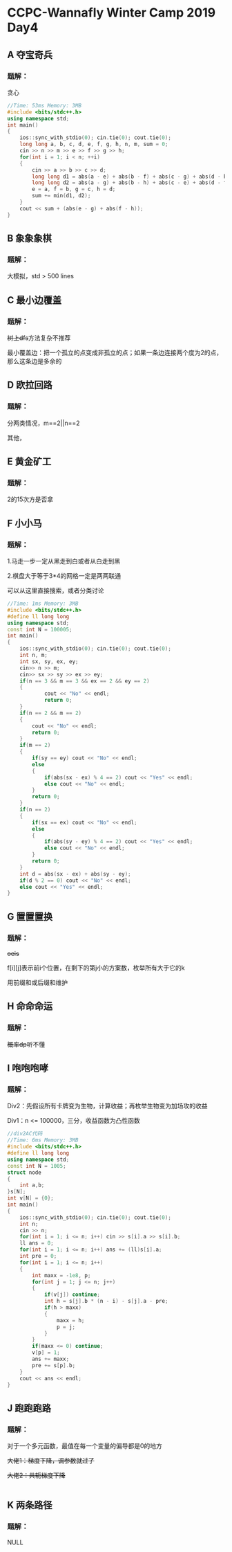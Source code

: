 # CCPC-Wannafly Winter Camp 2019 Day4

## A 夺宝奇兵

### 题解：

贪心

```c++
//Time: 53ms Memory: 3MB
#include <bits/stdc++.h>
using namespace std;
int main()
{
	ios::sync_with_stdio(0); cin.tie(0); cout.tie(0);
	long long a, b, c, d, e, f, g, h, n, m, sum = 0;
	cin >> n >> m >> e >> f >> g >> h;
	for(int i = 1; i < n; ++i)
	{
		cin >> a >> b >> c >> d;
		long long d1 = abs(a - e) + abs(b - f) + abs(c - g) + abs(d - h);
		long long d2 = abs(a - g) + abs(b - h) + abs(c - e) + abs(d - f);
		e = a, f = b, g = c, h = d;
		sum += min(d1, d2);
	}
	cout << sum + (abs(e - g) + abs(f - h));
}
```

## B 象象象棋

### 题解：

大模拟，std > 500 lines

## C 最小边覆盖

### 题解：

~~树上dfs~~方法复杂不推荐

最小覆盖边：把一个孤立的点变成非孤立的点；如果一条边连接两个度为2的点，那么这条边是多余的

## D 欧拉回路

### 题解：

分两类情况，m==2\|\|n==2

其他，

## E 黄金矿工

### 题解：

2的15次方是否拿

## F 小小马

### 题解：

1.马走一步一定从黑走到白或者从白走到黑

2.棋盘大于等于3*4的网格一定是两两联通

可以从这里直接搜索，或者分类讨论

```c++
//Time: 1ms Memory: 3MB
#include <bits/stdc++.h>
#define ll long long
using namespace std;
const int N = 100005;
int main()
{
	ios::sync_with_stdio(0); cin.tie(0); cout.tie(0);
	int n, m;
	int sx, sy, ex, ey;
	cin>> n >> m;
	cin>> sx >> sy >> ex >> ey;
	if(n == 3 && m == 3 && ex == 2 && ey == 2)
    {
			cout << "No" << endl;
			return 0;
	}
	if(n == 2 && m == 2)
    {
		cout << "No" << endl;
		return 0;
	}
	if(m == 2)
    {
		if(sy == ey) cout << "No" << endl;
		else
        {
			if(abs(sx - ex) % 4 == 2) cout << "Yes" << endl;
			else cout << "No" << endl;
		}
		return 0;
	}
	if(n == 2)
    {
		if(sx == ex) cout << "No" << endl;
		else
        {
			if(abs(sy - ey) % 4 == 2) cout << "Yes" << endl;
			else cout << "No" << endl;
		}
		return 0;
	}
	int d = abs(sx - ex) + abs(sy - ey);
	if(d % 2 == 0) cout << "No" << endl;
	else cout << "Yes" << endl;
}
```



## G 置置置换

### 题解：

~~oeis~~

f\[i]\[j]表示前i个位置，在剩下的第j小的方案数，枚举所有大于它的k

用前缀和或后缀和维护

## H 命命命运

### 题解：

~~概率dp~~听不懂

## I 咆咆咆哮

### 题解：

Div2：先假设所有卡牌变为生物，计算收益；再枚举生物变为加场攻的收益

Div1：n <= 100000，三分，收益函数为凸性函数

```c++
//div2AC代码
//Time: 6ms Memory: 3MB
#include <bits/stdc++.h>
#define ll long long
using namespace std;
const int N = 1005;
struct node
{
	int a,b;
}s[N];
int v[N] = {0};
int main()
{
	ios::sync_with_stdio(0); cin.tie(0); cout.tie(0);
	int n;
	cin >> n;
	for(int i = 1; i <= n; i++) cin >> s[i].a >> s[i].b;
	ll ans = 0;
	for(int i = 1; i <= n; i++) ans += (ll)s[i].a;
	int pre = 0;
	for(int i = 1; i <= n; i++)
	{
		int maxx = -1e8, p;
		for(int j = 1; j <= n; j++)
		{
			if(v[j]) continue;
			int h = s[j].b * (n - i) - s[j].a - pre;
			if(h > maxx)
            {
				maxx = h;
				p = j;
			}
		}
		if(maxx <= 0) continue;
		v[p] = 1;
		ans += maxx;
		pre += s[p].b;
	}
	cout << ans << endl;
}
```

## J 跑跑跑路

### 题解：

对于一个多元函数，最值在每一个变量的偏导都是0的地方

~~大佬1：梯度下降，调参数就过了~~

~~大佬2：共轭梯度下降~~

```c++

```

## K 两条路径

### 题解：

NULL

